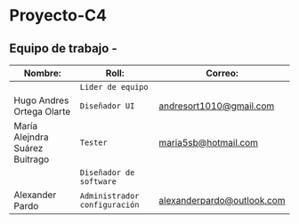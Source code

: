 # Proyecto-C4 
## Equipo de trabajo - 

| Nombre:                       | Roll:                         | Correo:                          |
| ----------------------------  | ----------------------------  | -------------------------------  |
|                               | `Lider de equipo`             |                                  |
|Hugo Andres Ortega Olarte      | `Diseñador UI`                |andresort1010@gmail.com           |
|María Alejndra Suárez Buitrago | `Tester`                      | maria5sb@hotmail.com             |
|                               | `Diseñador de software`       |              |
|Alexander Pardo                | `Administrador configuración` | alexanderpardo@outlook.com       |
